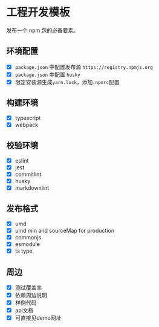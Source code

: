 # 工程开发模板

发布一个 npm 包的必备要素。

## 环境配置

- [x] `package.json` 中配置发布源 `https://registry.npmjs.org`
- [x] `package.json` 中配置 `husky`
- [x] 限定安装源生成`yarn.lock`，添加`.npmrc`配置

## 构建环境

- [x] typescript
- [x] webpack

## 校验环境

- [x] eslint
- [x] jest
- [x] commitlint
- [x] husky
- [x] markdownlint

## 发布格式

- [x] umd
- [x] umd min and sourceMap for production
- [x] commonjs
- [x] esmodule
- [x] ts type

## 周边

- [x] 测试覆盖率
- [x] 依赖周边说明
- [x] 样例代码
- [x] api文档
- [x] 可直接见demo网址
